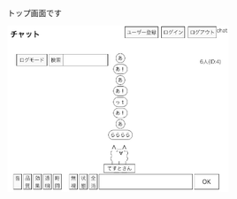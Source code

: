 <p>トップ画面です</p>
<img src="https://github.com/ynd3k/img/blob/master/chat-top.png" width="400px" height="300px">
